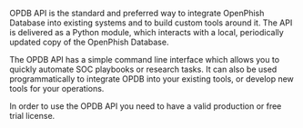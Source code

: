 OPDB API is the standard and preferred way to integrate OpenPhish Database into existing systems and to build custom tools around it. The API is delivered as a Python module, which interacts with a local, periodically updated copy of the OpenPhish Database.

The OPDB API has a simple command line interface which allows you to quickly automate SOC playbooks or research tasks. It can also be used programmatically to integrate OPDB into your existing tools, or develop new tools for your operations.

In order to use the OPDB API you need to have a valid production or free trial license.
